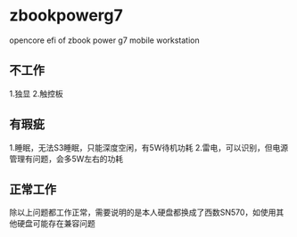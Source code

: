 # zbookpowerg7
opencore efi of zbook power g7 mobile workstation 

## 不工作
1.独显
2.触控板
## 有瑕疵
1.睡眠，无法S3睡眠，只能深度空闲，有5W待机功耗
2.雷电，可以识别，但电源管理有问题，会多5W左右的功耗
## 正常工作
除以上问题都工作正常，需要说明的是本人硬盘都换成了西数SN570，如使用其他硬盘可能存在兼容问题

